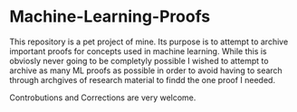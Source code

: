 # Machine-Learning-Proofs
This repository is a pet project of mine. Its purpose is to attempt to archive important proofs for concepts used in machine learning.
While this is obviosly never going to be completyly possible I wished to attempt to archive as many ML proofs as possible in order to avoid having to search through archgives of research material to findd the one proof I needed. 

Controbutions and Corrections are very welcome. 
